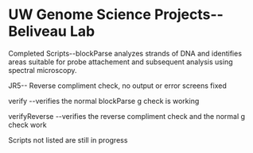 # UW Genome Science Projects--Beliveau Lab

Completed Scripts--blockParse analyzes strands of DNA and identifies areas suitable for probe attachement and subsequent analysis using spectral microscopy.

   JR5-- Reverse compliment check, no output or error screens fixed
   
   verify --verifies the normal blockParse g check is working
   
   verifyReverse --verifies the reverse compliment check and the normal g check work

Scripts not listed are still in progress
